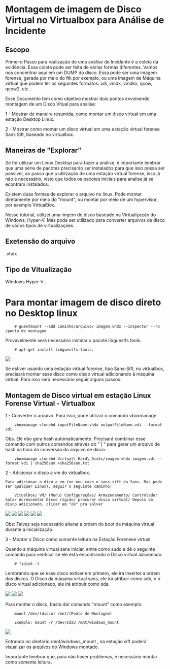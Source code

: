 # Montagem de imagem de Disco Virtual no Virtualbox para Análise de Incidente

## Escopo

Primeiro Passo para realização de uma análise de Incidente é a coleta da evidência. Essa coleta pode ser feita de várias formas diferentes. Vamos nos concentrar aqui em um DUMP do disco. Essa pode ser uma imagem forense, gerada por meio do ftk por exemplo, ou uma imagem de Máquina virtual que podem ter os seguintes formatos: vdi, vmdk, vmdkx, qcow, qcow2, etc..

Esse Documento tem como objetivo mostrar dois pontos envolvendo montagem de um Disco Vitual para analise:

1 - Mostrar de maneira resumida, como montar um disco virtual em uma estação Desktop Linux.

2 - Mostrar como montar um disco virtual em uma estação virtual forense Sans Sift, baseado no virtualbox.

## Maneiras de "Explorar"

Se for utilizar um Linux Desktop para fazer a análise, é importante lembrar que uma série de pacotes precisarão ser instalados para que isso possa ser possível, ao passo que a utilização de uma estação virtual forense, isso já não é necessário, visto que todos os pacotes iniciais para analise já se econtram instalados.

Existem duas formas de explorar o arquivo no linux. Pode montar diretamente por meio do "mount", ou montar por meio de um hypervisor, por exemplo VirtualBox.

Nesse tutorial, utilizei uma imgem de disco baseado na Virtualização do Windows, Hyper-V. Mas pode ser utilizado para converter arquivos de disco de vários tipos de virtualizações.

## Exetensão do arquivo

.vhdx 

## Tipo de Vitualização

 Windows Hyper-V .



# Para montar imagem de disco direto no Desktop linux

        # guestmount --add Caminho/arquivo/ imagem.vhdx --inspector --ro /ponto de montagem

Provavelmente será necessário instalar o pacote libguestfs tools.

        # apt-get install libguestfs-tools.


<img src="captura.png">

Se estiver usando uma estação virtual forense, tipo Sans-Sift, no virtualbox, precisará montar esse disco como disco virtual adicionando á máquina virtual. Para isso será necessário seguir alguns passos.

## Montagem de Disco virtual em estação Linux Forense Virtual - Virtualbox

1 - Converter o arquivo. Para isso, pode utilizar o comando vboxmanage.

        vboxmanage clonehd inputFileName.vhdx outputFileName.vdi --format vdi


Obs. Ele não gera hash automaticamente. Precisará combinar esse comando com outros comandos através do " | " para gerar um arquivo de hash na hora da conversão do arquivo de disco.

        vboxmanage clonehd Virtual\ Hard\ Disks/imagem.vhdx imagem.vdi --format vdi | sha256sum >sha256sum.txt

2 - Adicionar o disco a vm do virtualbox.

    Para adicionar o dico a vm (no meu caso o sans-sift da Sans. Mas pode ser qualquer Linux), seguir o seguinte caminho:

        Vitualbox/ VM/ (Menu) Configurações/ Armazenamento/ Controlador Sata/ Acrescentar Disco rígido/ procurar disco virtual/ Depois do disco adicionado, clicar em "ok" pra salvar

<img src="virtualbox2.2.png">
<img src="virtualbox2.1.png">
<img src="virtualbox2.3.png">
<img src="virtualbox2.4.png">
<img src="virtualbox2.5.png">
<img src="virtualbox2.6.png">

Obs: Talvez seja  necessário alterar a ordem do boot da máquina virtual durante a inicialização.

3 - Montar o Disco como somente leitura na Estação Forenese virtual.

Quando a máquina virtual sans iniciar, entre como sudo e dê o seguinte comando para verificar se ele está encontrando o Disco virtual adicionado.

        # fidisk -l
    
Lembrando que se esse disco estiver em primero, ele irá inverter a ordem dos discos. O Disco da máquina virtual sans, ele irá atribuir como sdb,  e o disco virtual adicionado,  ele irá atribuir como sda.

<img src="sans1.png">
<img src="sans2.png">
<img src="sans4.png">

Para montar o disco, basta dar comando "mount" como exemplo:

        mount /dev/(disco) /mnt/(Ponto de Montagem)

        Exemplo: mount -r /dev/sda3 /mnt/windows_mount

<img src="sans3.png">

Entrando no diretório /mnt/windows_mount , na estação sift poderá visualizar os arquivos do Windows montado.

Importante lembrar que,  para não haver problemas, é necessário montar como somente leitura.


        









